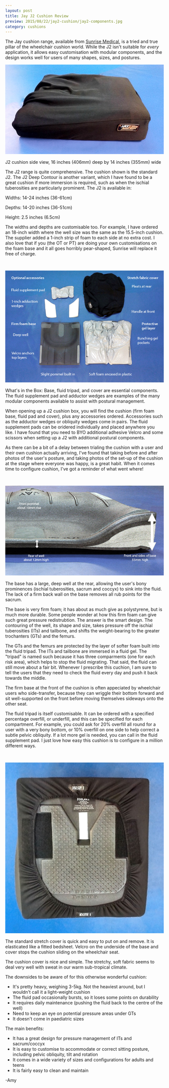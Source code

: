 ```yaml
---
layout: post
title: Jay J2 Cushion Review
preview: 2015/08/22/jay2-cushion/jay2-components.jpg
category: cushions
---
```


The Jay cushion range, available from [<u>Sunrise Medical</u>](http://www.sunrisemedical.com.au/products/jay/wheelchair-cushions/jay-j2.aspx),
is a tried and true pillar of the wheelchair cushion world. While the J2 isn't suitable for *every* application, it allows
easy customisation with modular components, and the design works well for users
of many shapes, sizes, and postures.

![Jay J2 Cushion side view](2015-08-22-jay2-cushion/jay2-side.jpg)
<p class="caption">J2 cushion side view, 16 inches (406mm) deep by 14 inches (355mm) wide</p>

The J2 range is quite comprehensive. The cushion shown is the standard J2. The 
J2 Deep Contour is another variant, which I have found to be a great cushion if more 
immersion is required, such as when the ischial tuberosities are particularly 
prominent. The J2 is available in:

Widths: 14-24 inches (36-61cm)

Depths: 14-20 inches (36-51cm)

Height: 2.5 inches (6.5cm)

The widths and depths are customisable too. For example, I have ordered an 18-inch width
where the well size was the same as the 15.5-inch cushion. The supplier added a 
1-inch strip of foam to each side at no extra cost. I also love that if you (the OT or PT) 
are doing your own customisations on the foam base and it all goes horribly pear-shaped,
Sunrise will replace it free of charge.

<br>

![Jay J2 Cushion Components](2015-08-22-jay2-cushion/jay2-components.jpg)
<p class="caption">What's in the Box: Base, fluid tripad, and cover 
are essential components. The fluid supplement pad and adductor wedges are examples 
of the many modular components available to assist with postural management.</p>

When opening up a J2 cushion box, you will find the cushion (firm foam base, 
fluid pad and cover), plus any accessories ordered. Accessories such as the adductor wedges
or obliquity wedges come in pairs. The fluid supplement pads can be oridered 
individually and placed anywhere you like. I have found that you need to BYO additional
adhesive Velcro and some scissors when setting up a J2 with additional postural components.

As there can be a bit of a delay between trialing the cushion with a user and 
their own cushion actually arriving, I've found that taking before and after photos 
of the user's posture, and taking photos of the set-up of the cushion at the stage 
where everyone was happy, is a great habit. When it comes time to configure
cushion, I've got a reminder of what went where!

<br>

![Jay J2 Base Measurements](2015-08-22-jay2-cushion/jay2-base.jpg)
<p class="caption">The base has a large, deep well at the rear, allowing the user's bony prominences
(ischial tuberosities, sacrum and coccyx) to sink into the fluid. The lack of a 
firm back wall on the base removes all rub points for the sacrum.</p>

The base is very firm foam; it has about as much give as polystyrene, but is much 
more durable. Some people wonder at how this firm foam can give such great 
pressure redistrubtion. The answer is the smart design. The contouring of the well,
its shape and size, takes pressure off the ischial tuberosities (ITs) and tailbone, and
shifts the weight-bearing to the greater trochanters (GTs) and the femurs. 

The GTs and the femurs are protected by the layer of softer foam built into
the fluid tripad. The ITs and tailbone are immersed in a fluid gel. The "tripad"
is named such because it has three comparments (one for each risk area), which helps
to stop the fluid migrating. That said, the fluid can still move about a fair bit. 
Whenever I prescribe this cuchion, I am sure to tell the users that they need to 
check the fluid every day and push it back towards the middle.

The firm base at the front of the cushion is often appeciated by wheelchair users
who side-transfer, because they can wriggle their bottom forward and sit well-supported
on the front before moving themselves sideways onto the other seat.

The fluid tripad is itself customisable. It can be ordered with a specified percentage
overfill, or underfill, and this can be specified for each compartment. For example,
you could ask for 20% overfill all round for a user with a very bony bottom, or 10%
overfill on one side to help correct a subtle pelvic obliquity. If a lot more gel is needed,
you can call in the fluid supplement pad. I just love how easy this cushion is to 
configure in a million different ways.

<br>

![Jay J2 Cover and Underside](2015-08-22-jay2-cushion/jay2-underside.jpg)
<p class="caption">The standard stretch cover is quick and easy to put on and remove. It is elasticated like
a fitted bedsheet. Velcro on the underside of the base and cover stops the cushion
sliding on the wheelchair seat.</p>

The cushion cover is nice and simple. The stretchy, soft fabric seems to deal very 
well with sweat in our warm sub-tropical climate. 

The downsides to be aware of for this otherwise wonderful cushion:

* It's pretty heavy, weighing 3-5kg. Not the heaviest around, but I wouldn't call it a light-weight cushion
* The fluid pad occasionally bursts, so it loses some points on durability
* It requires daily maintenance (pushing the fluid back to the centre of the well)
* Need to keep an eye on potential pressure areas under GTs
* It doesn't come in paediatric sizes

The main benefits:

* It has a great design for pressure management of ITs and sacrum/coccyx
* It is easy to customise to accommodate or correct sitting posture, including pelvic obliquity, tilt and rotation
* It comes in a wide variety of sizes and configurations for adults and teens
* It is fairly easy to clean and maintain

-Amy

<br>